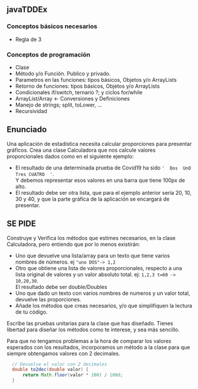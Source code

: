 ## javaTDDEx

### Conceptos básicos necesarios
- Regla de 3

### Conceptos de programación
- Clase
- Método y/o Función. Publico y privado.
- Parametros en las funciones: tipos básicos, Objetos y/o ArrayLists
- Retorno de funciones: tipos básicos, Objetos y/o ArrayLists
- Condicionales if/switch, ternario ?; y ciclos for/while
- ArrayList/Array <- Conversiones y Definiciones
- Manejo de strings; split, toLower, ...
- Recursividad

## Enunciado
Una aplicación de estadística necesita calcular proporciones para presentar gráficos.
Crea una clase Calculadora que nos calcule valores proporcionales dados como en el siguiente ejemplo:
  - El resultado de una determinada prueba de Covid19 ha sido `'  Dos  UnO Tres CUATRO  '`.  
  Y debemos representar esos valores en una barra que tiene 100px de alto.
  - El resultado debe ser otra lista, que para el ejemplo anterior sería 20, 10, 30 y 40, y que la parte gráfica de la aplicación se encargará de presentar.

## SE PIDE
Construye y Verifica los métodos que estimes necesarios, en la clase Calculadora, pero entiendo que por lo menos existirán:

  - Uno que devuelve una lista/array para un texto que tiene varios nombres de números. ej `"uno DOS"-> 1,2`
  - Otro que obtiene una lista de valores proporcionales, respecto a una lista original de valores y un valor absoluto total. ej: 
   `1,2,3 t=60 -> 10,20,30`.  
   El resultado debe ser double/Doubles
  - Uno que dado un texto con varios nombres de numeros y un valor total, devuelve las proporciones.
  - Añade los métodos que creas necesarios, y/o que simplifiquen la lectura de tu código.

Escribe las pruebas unitarias para la clase que has diseñado. Tienes libertad para diseñar los métodos como te interese, y sea más sencillo. 

Para que no tengamos problemas a la hora de comparar los valores esperados con los resultados, incorporamos un método a la clase para que siempre obtengamos valores con 2 decimales.

```java
  // Devuelve el valor con 2 decimales
  double to2dec(double valor) {
      return Math.floor(valor * 100) / 100d;
  }
```


